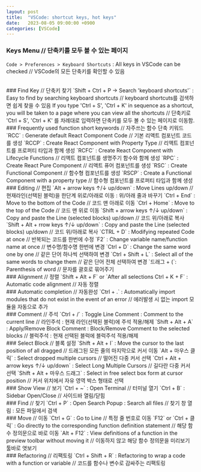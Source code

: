 ```yaml
---
layout: post
title:  "VSCode: shortcut keys, hot keys"
date:   2023-08-05 09:00:00 +0900
categories: [VSCode]
---
```


### Keys Menu // 단축키를 모두 볼 수 있는 페이지   
`Code > Preferences > Keyboard Shortcuts` : All keys in VSCode can be checked // VSCode의 모든 단축키를 확인할 수 있음   
   
<br />
### Find Key // 단축키 찾기   
`Shift + Ctrl + P -> Search 'keyboard shortcuts'` : Easy to find by searching keyboard shortcuts // keyboard shortcuts를 검색하면 쉽게 찾을 수 있음   
If you type 'Ctrl + S', 'Ctrl + K' in sequence as a shortcut, you will be taken to a page where you can view all the shortcuts // 단축키로 'Ctrl + S', 'Ctrl + K' 를 차례대로 입력하면 단축키를 모두 볼 수 있는 페이지로 이동함.   
   
<br />
### Frequently used function short keywords // 자주쓰는 함수 단축 키워드   
`RCC` : Generate default React Component Code // 기본 리액트 컴포넌트 코드를 생성   
`RCCP` : Create React Component with Property Type // 리액트 컴포넌트를 프로퍼티 타입과 함께 생성   
`RCFC` : Create React Component with Lifecycle Functions // 리액트 컴포넌트를 생명주기 함수와 함께 생성   
`RPC` : Create React Pure Component // 리액트 퓨어 컴포넌트를 생성   
`RSC` : Create Functional Component // 함수형 컴포넌트를 생성   
`RSCP` : Create a Functional Component with a property type // 함수형 컴포넌트를 프로퍼티 타입과 함께 생성   
   
<br />
### Editing // 편집   
`Alt + arrow keys ↑/↓ up/down` : Move Lines up/down // 현재라인(선택된 블럭)을 한단계 위로/아래로 이동 : 위/아래 줄과 바꾸기   
`Ctrl + End` : Move to the bottom of the Code // 코드 맨 아래로 이동   
`Ctrl + Home` : Move to the top of the Code // 코드 맨 위로 이동   
`Shift + arrow keys ↑/↓ up/down` : Copy and paste the Line (selected blocks) up/down // 코드 위/아래로 복사   
`Shift + Alt + rrow keys ↑/↓ up/down` : Copy and paste the Line (selected blocks) up/down // 코드 위/아래로 복사   
`CTRL + D` : Modifying repeated Code at once // 반복되는 코드를 한번에 수정   
`F2` : Change variable name/function name at once // 변수명/함수명 한번에 변경   
`Ctrl + D` : Change the same word one by one // 같은 단어 하나씩 선택하여 변경   
`Ctrl + Shift + L` : Select all of the same words to change them // 같은 단어 전체 선택하여 변경   
`드래그 + (`: Parenthesis of word // 문자를 괄호로 묶어주기   
   
<br />
### Alignment // 정렬   
`Shift + Alt + F` or `After all selections Ctrl + K + F` : Automatic code alignment // 자동 정렬   
   
<br />
### Automatic completion // 자동완성  
`Ctrl + .` : Automatically import modules that do not exist in the event of an error // 에러발생 시 없는 import 모듈을 자동으로 추가   
   
<br />
### Comment // 주석   
`Ctrl + /` : Toggle Line Comment : Comment to the current line // 라인주석 : 현재 라인(선택된 블럭)에 주석 적용/해제   
`Shift + Alt + A` : Apply/Remove Block Comment  : Block/Remove Comment to the selected blocks // 블럭주석 : 현재 선택된 블럭에 블럭주석 적용/해제   

<br />
### Select Block // 블록 설정   
`Shift + Alt + I` : Move the cursor to the last position of all dragged // 드래그된 모든 줄의 마지막으로 커서 이동   
`Alt + 마우스 클릭` : Select dropped multiple cursors // 떨어진 다중 커서 선택   
`Ctrl + Alt + arrow keys ↑/↓ up/down` : Select Long Multiple Cursors // 길다란 다중 커서 선택   
`Shift + Alt + 마우스 드래그` : Select in free select box form at cursor position // 커서 위치에서 자유 영역 박스 형태로 선택   
   
<br />
### Show View // 보기   
`Ctrl + ~` : Open Terminal // 터미널 열기   
`Ctrl + B` : Sidebar Open/Close // 사이드바 열림/닫힘   
   
<br />
### Find // 찾기   
`Ctrl + P` : Open Search Popup : Search all files // 찾기 창 열림 : 모든 파일에서 검색   
   
<br />
### Move // 이동   
`Ctrl + G` : Go to Line // 특정 줄 번호로 이동   
`F12` or `Ctrl + 클릭` : Go directly to the corresponding function definition statement // 해당 함수 정의문으로 바로 이동   
`Alt + F12` : View definitions of a function in the preview toolbar without moving it // 이동하지 않고 해당 함수 정의문을 미리보기 툴바로 엿보기   
   
<br />
### Refactoring // 리팩토링   
`Ctrl + Shift + R` : Refactoring to wrap a code with a function or variable // 코드를 함수나 변수로 감싸주는 리팩토링   
